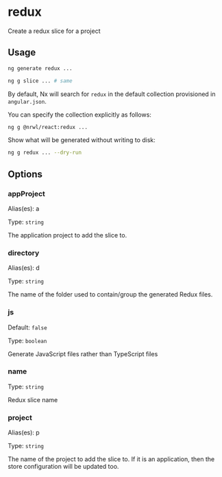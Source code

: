 # redux

Create a redux slice for a project

## Usage

```bash
ng generate redux ...
```

```bash
ng g slice ... # same
```

By default, Nx will search for `redux` in the default collection provisioned in `angular.json`.

You can specify the collection explicitly as follows:

```bash
ng g @nrwl/react:redux ...
```

Show what will be generated without writing to disk:

```bash
ng g redux ... --dry-run
```

## Options

### appProject

Alias(es): a

Type: `string`

The application project to add the slice to.

### directory

Alias(es): d

Type: `string`

The name of the folder used to contain/group the generated Redux files.

### js

Default: `false`

Type: `boolean`

Generate JavaScript files rather than TypeScript files

### name

Type: `string`

Redux slice name

### project

Alias(es): p

Type: `string`

The name of the project to add the slice to. If it is an application, then the store configuration will be updated too.
